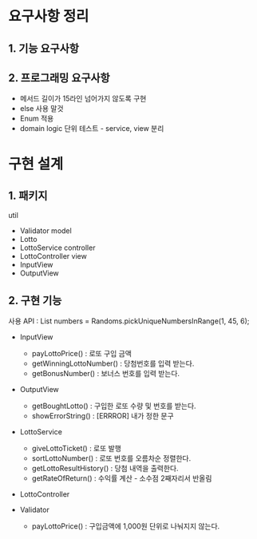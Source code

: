 # 요구사항 정리

## 1. 기능 요구사항

## 2. 프로그래밍 요구사항

- 메서드 길이가 15라인 넘어가지 않도록 구현
- else 사용 말것
- Enum 적용
- domain logic 단위 테스트 - service, view 분리

# 구현 설계

## 1. 패키지

util
- Validator
  model
- Lotto
- LottoService
  controller
- LottoController
  view
- InputView
- OutputView

## 2. 구현 기능

사용 API : List<Integer> numbers = Randoms.pickUniqueNumbersInRange(1, 45, 6);

- InputView
    - payLottoPrice() : 로또 구입 금액
    - getWinningLottoNumber() : 당첨번호를 입력 받는다.
    - getBonusNumber() : 보너스 번호를 입력 받는다.

- OutputView
    - getBoughtLotto() : 구입한 로또 수량 및 번호를 받는다.
    - showErrorString() : [ERRROR] 내가 정한 문구

- LottoService
    - giveLottoTicket() : 로또 발행
    - sortLottoNumber() : 로또 번호를 오름차순 정렬한다.
    - getLottoResultHistory() : 당첨 내역을 출력한다.
    - getRateOfReturn() : 수익률 계산 - 소수점 2째자리서 반올림

- LottoController

- Validator
    - payLottoPrice() : 구입금액에 1,000원 단위로 나눠지지 않는다.